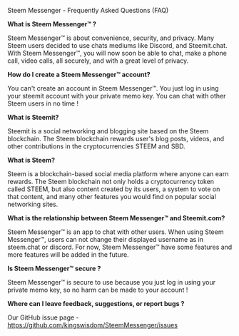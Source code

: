 Steem Messenger - Frequently Asked Questions (FAQ)

**What is Steem Messenger™ ?**

Steem Messenger™ is about convenience, security, and privacy. Many Steem users decided to use chats mediums like Discord, and Steemit.chat. With Steem Messenger™, you will now soon be able to chat, make a phone call, video calls, all securely, and with a great level of privacy.

**How do I create a Steem Messenger™ account?**

You can't create an account in Steem Messenger™. You just log in using your steemit account with your private memo key. You can chat with other Steem users in no time !

**What is Steemit?**

Steemit is a social networking and blogging site based on the Steem blockchain. The Steem blockchain rewards user's blog posts, videos, and other contributions in the cryptocurrencies STEEM and SBD.

**What is Steem?**

Steem is a blockchain-based social media platform where anyone can earn rewards. The Steem blockchain not only holds a cryptocurrency token called STEEM, but also content created by its users, a system to vote on that content, and many other features you would find on popular social networking sites.

**What is the relationship between Steem Messenger™ and Steemit.com?**

Steem Messenger™ is an app to chat with other users. When using Steem Messenger™, users can not change their displayed username as in steem.chat or discord. For now, Steem Messenger™ have some features and more features will be added in the future.

**Is Steem Messenger™ secure ?**

Steem Messenger™ is secure to use because you just log in using your private memo key, so no harm can be made to your account !

**Where can I leave feedback, suggestions, or report bugs ?**

Our GitHub issue page - https://github.com/kingswisdom/SteemMessenger/issues
